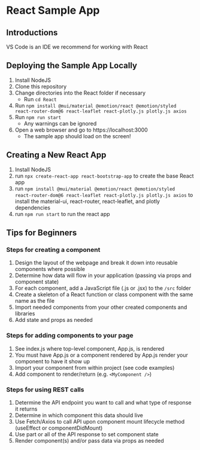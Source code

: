 # React Sample App

## Introductions
VS Code is an IDE we recommend for working with React

## Deploying the Sample App Locally
1. Install NodeJS
2. Clone this repository
3. Change directories into the React folder if necessary
   - Run `cd React`
4. Run `npm install @mui/material @emotion/react @emotion/styled react-router-dom@6 react-leaflet react-plotly.js plotly.js axios`
5. Run `npm run start`
   - Any warnings can be ignored
6. Open a web browser and go to https://localhost:3000
   - The sample app should load on the screen! 
    
## Creating a New React App

1. Install NodeJS 
2. run `npx create-react-app react-bootstrap-app` to create the base React app  
3. run `npm install @mui/material @emotion/react @emotion/styled   react-router-dom@6 react-leaflet react-plotly.js plotly.js axios` to install the material-ui, react-router, react-leaflet, and plotly dependencies  
4. run `npm run start` to run the react app  

## Tips for Beginners

### Steps for creating a component

1. Design the layout of the webpage and break it down into reusable components where possible  
2. Determine how data will flow in your application (passing via props and component state)  
3. For each component, add a JavaScript file (.js or .jsx) to the `/src` folder  
4. Create a skeleton of a React function or class component with the same name as the file
5. Import needed components from your other created components and libraries
6. Add state and props as needed

### Steps for adding components to your page

1. See index.js where top-level component, App.js, is rendered
2. You must have App.js or a component rendered by App.js render your component to have it show up
3. Import your component from within project (see code examples)
4. Add component to render/return (e.g. `<MyComponent />`)

### Steps for using REST calls

1. Determine the API endpoint you want to call and what type of response it returns
2. Determine in which component this data should live
3. Use Fetch/Axios to call API upon component mount lifecycle method (useEffect or componentDidMount)
4. Use part or all of the API response to set component state
5. Render component(s) and/or pass data via props as needed
